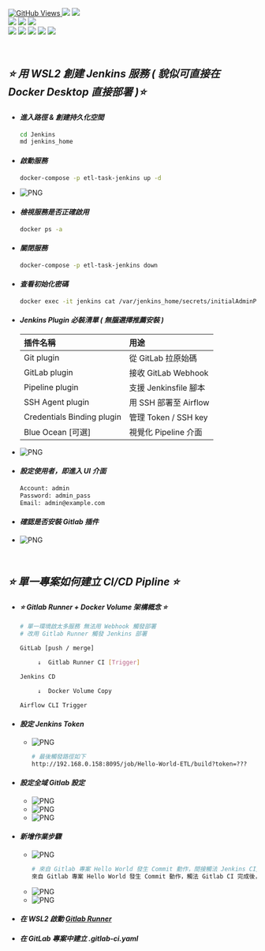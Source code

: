 <a href='https://github.com/Junwu0615/Airflow-End-To-End-Dev'><img alt='GitHub Views' src='https://views.whatilearened.today/views/github/Junwu0615/Airflow-End-To-End-Dev.svg'>
[![](https://img.shields.io/badge/Operating_System-Windows_10-blue.svg?style=plastic)](https://www.microsoft.com/zh-tw/software-download/windows10) 
[![](https://img.shields.io/badge/Project-Apache_Airflow-blue.svg?style=plastic)](https://github.com/Junwu0615/Airflow-End-To-End-Dev) <br>
[![](https://img.shields.io/badge/Technology-Python-yellow.svg?style=plastic)](https://github.com/Junwu0615/Airflow-End-To-End-Dev)
[![](https://img.shields.io/badge/Technology-Airflow-yellow.svg?style=plastic)](https://github.com/Junwu0615/Airflow-End-To-End-Dev)
[![](https://img.shields.io/badge/Technology-Docker-yellow.svg?style=plastic)](https://github.com/Junwu0615/Airflow-End-To-End-Dev) <br>
[![](https://img.shields.io/badge/Technology-GitLab-yellow.svg?style=plastic)](https://github.com/Junwu0615/Airflow-End-To-End-Dev)
[![](https://img.shields.io/badge/Technology-Jenkins-yellow.svg?style=plastic)](https://github.com/Junwu0615/Airflow-End-To-End-Dev)
[![](https://img.shields.io/badge/Technology-Grafana-yellow.svg?style=plastic)](https://github.com/Junwu0615/Airflow-End-To-End-Dev)
[![](https://img.shields.io/badge/Technology-Loki-yellow.svg?style=plastic)](https://github.com/Junwu0615/Airflow-End-To-End-Dev)
[![](https://img.shields.io/badge/Technology-ELK-yellow.svg?style=plastic)](https://github.com/Junwu0615/Airflow-End-To-End-Dev) <br>

<br>

## *⭐ 用 WSL2 創建 Jenkins 服務 ( 貌似可直接在 Docker Desktop 直接部署 )⭐*
- #### *進入路徑 & 創建持久化空間*
  ```bash
  cd Jenkins
  md jenkins_home
  ```

- #### *啟動服務*
  ```bash
  docker-compose -p etl-task-jenkins up -d
  ```
- ![PNG](../sample/jenkins_0.PNG)

- #### *檢視服務是否正確啟用*
  ```bash
  docker ps -a
  ```

- #### *關閉服務*
  ```bash
  docker-compose -p etl-task-jenkins down
  ```
  
- #### *查看初始化密碼*
  ```bash
  docker exec -it jenkins cat /var/jenkins_home/secrets/initialAdminPassword
  ```

- #### *Jenkins Plugin 必裝清單 ( 無腦選擇推薦安裝 )*
  | 插件名稱 | 用途 |
  | :-- | :-- |
  | Git plugin | 從 GitLab 拉原始碼 |
  | GitLab plugin| 接收 GitLab Webhook |
  | Pipeline plugin | 支援 Jenkinsfile 腳本 |
  | SSH Agent plugin | 用 SSH 部署至 Airflow |
  | Credentials Binding plugin | 管理 Token / SSH key |
  | Blue Ocean [可選] | 視覺化 Pipeline 介面 |
- ![PNG](../sample/jenkins_1.PNG)

- #### *設定使用者，即進入 UI 介面*
  ```bash
  Account: admin
  Password: admin_pass
  Email: admin@example.com
  ```

- #### *確認是否安裝 Gitlab 插件*
- ![PNG](../sample/jenkins_2.PNG)

  
<br>

## *⭐ 單一專案如何建立 CI/CD Pipline ⭐*
- #### *⭐ Gitlab Runner + Docker Volume 架構概念 ⭐*
    ```Bash
    # 單一環境啟太多服務 無法用 Webhook 觸發部署
    # 改用 Gitlab Runner 觸發 Jenkins 部署
    
    GitLab [push / merge]
    
         ↓  Gitlab Runner CI [Trigger]
    
    Jenkins CD
    
         ↓  Docker Volume Copy
    
    Airflow CLI Trigger
    ``` 

- #### *設定 Jenkins Token*
  - ![PNG](../sample/jenkins_17.jpg)
      ```Bash
      # 最後觸發路徑如下
      http://192.168.0.158:8095/job/Hello-World-ETL/build?token=???
      ``` 

- #### *設定全域 Gitlab 設定*
  - ![PNG](../sample/jenkins_18.jpg)
  - ![PNG](../sample/jenkins_19.jpg)
  - ![PNG](../sample/jenkins_20.jpg)

- #### *新增作業步驟*
  - ![PNG](../sample/jenkins_11.jpg)
    ```Bash
    # 來自 Gitlab 專案 Hello World 發生 Commit 動作，間接觸法 Jenkins CI/CD 流程
    來自 Gitlab 專案 Hello World 發生 Commit 動作，觸法 Gitlab CI 完成後，接著 Jenkins CD 流程
    ``` 
  - ![PNG](../sample/jenkins_12.jpg)
  - ![PNG](../sample/jenkins_21.jpg)

- #### *在 WSL2 啟動 [Gitlab Runner](../GitLab-Runner/README.md)*

- #### *在 GitLab 專案中建立 .gitlab-ci.yaml*